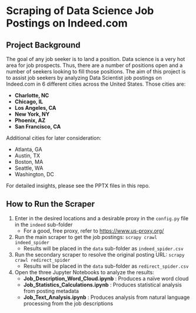 # Scraping of Data Science Job Postings on Indeed.com
## Project Background
The goal of any job seeker is to land a position. Data science is a very hot area for job prospects. Thus, there are a number of positions open and a number of seekers looking to fill those positions.
The aim of this project is to assist job seekers by analyzing Data Scientist job postings on Indeed.com in 6 different cities across the United States. Those cities are: 
- **Charlotte, NC**
- **Chicago, IL**
- **Los Angeles, CA**
- **New York, NY**
- **Phoenix, AZ**
- **San Francisco, CA**

Additional cities for later consideration:
- Atlanta, GA
- Austin, TX
- Boston, MA
- Seattle, WA
- Washington, DC

For detailed insights, please see the PPTX files in this repo.

## How to Run the Scraper
1. Enter in the desired locations and a desirable proxy in the `config.py` file in the `indeed` sub-folder
    - For a good, free proxy, refer to https://www.us-proxy.org/
2. Run the main scraper to get the job postings: `scrapy crawl indeed_spider`
    - Results will be placed in the `data` sub-folder as `indeed_spider.csv`
3. Run the secondary scraper to resolve the original posting URL: `scrapy crawl redirect_spider`
    - Results will be placed in the `data` sub-folder as `redirect_spider.csv`
4. Open the three Jupyter Notebooks to analyze the results:
    - **Job_Description_Word_Cloud.ipynb** : Produces a na&#239;ve word cloud
    - **Job_Statistics_Calculations.ipynb** : Produces statistical analysis from posting metadata
    - **Job_Text_Analysis.ipynb** : Produces analysis from natural language processing from the job descriptions
